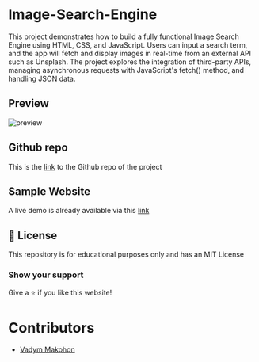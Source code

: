 # Image-Search-Engine
This project demonstrates how to build a fully functional Image Search Engine using HTML, CSS, and JavaScript. Users can input a search term, and the app will fetch and display images in real-time from an external API such as Unsplash. The project explores the integration of third-party APIs, managing asynchronous requests with JavaScript's fetch() method, and handling JSON data.

## Preview
![preview](https://github.com/user-attachments/assets/59e9d33d-b80b-4953-bdb2-2c6d2494243b)

## Github repo

This is the [link](https://github.com/VadymMakohon/Music-Player) to the Github repo of the project

## Sample Website

A live demo is already available via this [link](https://vadymmakohon.github.io/Music-Player/)

## 📜 License
This repository is for educational purposes only and has an MIT License

### Show your support
Give a ⭐ if you like this website!

# Contributors
- [Vadym Makohon](https://github.com/VadymMakohon)
